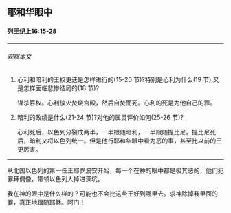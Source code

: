 ## 耶和华眼中

#### 列王纪上16:15-28

------

###### 观察本文
1. 心利和暗利的王权更迭是怎样进行的(15-20 节)?特别是心利为什么(19 节),又是怎样面临悲惨结局的(18 节)?
    谋杀篡权。心利放火焚烧宫殿，然后自焚而死。心利的死是为他自己的罪。2. 暗利的政绩是什么(21-24 节)?对他的属灵评价如何(25-26 节)?
    心利死后，以色列分裂成两半，一半跟随暗利，一半跟随提比尼。提比尼死后，暗利又将以色列统一。但是他行耶和华眼中看为恶的事，甚至比以前的王更厉害。
------
从北国以色列的第一任王耶罗波安开始，每一个在神的眼中都是极其恶的，他们犯罪拜偶像，带领以色列人掉进深坑。
我在神的眼中是什么样的？可能也不会比这些王好到哪里去。求神除掉我里面的罪，真正地跟随耶稣。阿门！